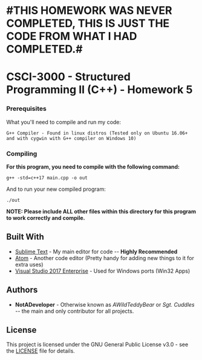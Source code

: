 # #####################################################################################
# #THIS HOMEWORK WAS NEVER COMPLETED, THIS IS JUST THE CODE FROM WHAT I HAD COMPLETED.#
# #####################################################################################

# CSCI-3000 - Structured Programming II (C++) - Homework 5

### Prerequisites

What you'll need to compile and run my code:

```
G++ Compiler - Found in linux distros (Tested only on Ubuntu 16.06+ and with cygwin with G++ compiler on Windows 10)
```

### Compiling

**For this program, you need to compile with the following command:**

```
g++ -std=c++17 main.cpp -o out
```

And to run your new compiled program:

```
./out
```

**NOTE: Please include ALL other files within this directory for this program to work correctly and compile.**

## Built With

* [Sublime Text](https://www.sublimetext.com/3dev) - My main editor for code -- **Highly Recommended**
* [Atom](https://atom.io/) - Another code editor (Pretty handy for adding new things to it for extra uses)
* [Visual Studio 2017 Enterprise](https://www.visualstudio.com/downloads/) - Used for Windows ports (Win32 Apps)

## Authors

* **NotADeveloper** - Otherwise known as *AWildTeddyBear* or *Sgt. Cuddles* -- the main and only contributor for all projects.

## License

This project is licensed under the GNU General Public License v3.0 - see the [LICENSE](https://github.com/AWildTeddyBear/CSCI-3000/blob/master/README.md) file for details.